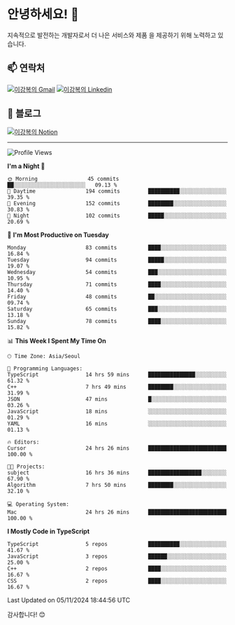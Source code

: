 # 안녕하세요! 👋

지속적으로 발전하는 개발자로서 더 나은 서비스와 제품
을 제공하기 위해 노력하고 있습니다.

## 📫 연락처
[![이강복의 Gmail](https://img.shields.io/badge/Gmail-D14836?style=for-the-badge&logo=gmail&logoColor=white)](mailto:pmmm114@gmail.com)
[![이강복의 Linkedin](https://img.shields.io/badge/LinkedIn-0077B5?style=for-the-badge&logo=linkedin&logoColor=white)](https://www.linkedin.com/in/lkb0297)

## 📝 블로그
[![이강복의 Notion](https://img.shields.io/badge/Notion-000000?style=for-the-badge&logo=notion&logoColor=white)](https://pmmm114.notion.site/)

---
<!--START_SECTION:waka-->
![Profile Views](http://img.shields.io/badge/Profile%20Views-144-blue)

**I'm a Night 🦉** 

```text
🌞 Morning                45 commits          ██░░░░░░░░░░░░░░░░░░░░░░░   09.13 % 
🌆 Daytime                194 commits         ██████████░░░░░░░░░░░░░░░   39.35 % 
🌃 Evening                152 commits         ████████░░░░░░░░░░░░░░░░░   30.83 % 
🌙 Night                  102 commits         █████░░░░░░░░░░░░░░░░░░░░   20.69 % 
```
📅 **I'm Most Productive on Tuesday** 

```text
Monday                   83 commits          ████░░░░░░░░░░░░░░░░░░░░░   16.84 % 
Tuesday                  94 commits          █████░░░░░░░░░░░░░░░░░░░░   19.07 % 
Wednesday                54 commits          ███░░░░░░░░░░░░░░░░░░░░░░   10.95 % 
Thursday                 71 commits          ████░░░░░░░░░░░░░░░░░░░░░   14.40 % 
Friday                   48 commits          ██░░░░░░░░░░░░░░░░░░░░░░░   09.74 % 
Saturday                 65 commits          ███░░░░░░░░░░░░░░░░░░░░░░   13.18 % 
Sunday                   78 commits          ████░░░░░░░░░░░░░░░░░░░░░   15.82 % 
```


📊 **This Week I Spent My Time On** 

```text
🕑︎ Time Zone: Asia/Seoul

💬 Programming Languages: 
TypeScript               14 hrs 59 mins      ███████████████░░░░░░░░░░   61.32 % 
C++                      7 hrs 49 mins       ████████░░░░░░░░░░░░░░░░░   31.99 % 
JSON                     47 mins             █░░░░░░░░░░░░░░░░░░░░░░░░   03.26 % 
JavaScript               18 mins             ░░░░░░░░░░░░░░░░░░░░░░░░░   01.29 % 
YAML                     16 mins             ░░░░░░░░░░░░░░░░░░░░░░░░░   01.13 % 

🔥 Editors: 
Cursor                   24 hrs 26 mins      █████████████████████████   100.00 % 

🐱‍💻 Projects: 
subject                  16 hrs 36 mins      █████████████████░░░░░░░░   67.90 % 
Algorithm                7 hrs 50 mins       ████████░░░░░░░░░░░░░░░░░   32.10 % 

💻 Operating System: 
Mac                      24 hrs 26 mins      █████████████████████████   100.00 % 
```

**I Mostly Code in TypeScript** 

```text
TypeScript               5 repos             ██████████░░░░░░░░░░░░░░░   41.67 % 
JavaScript               3 repos             ██████░░░░░░░░░░░░░░░░░░░   25.00 % 
C++                      2 repos             ████░░░░░░░░░░░░░░░░░░░░░   16.67 % 
CSS                      2 repos             ████░░░░░░░░░░░░░░░░░░░░░   16.67 % 
```




 Last Updated on 05/11/2024 18:44:56 UTC
<!--END_SECTION:waka-->

감사합니다! 😊
